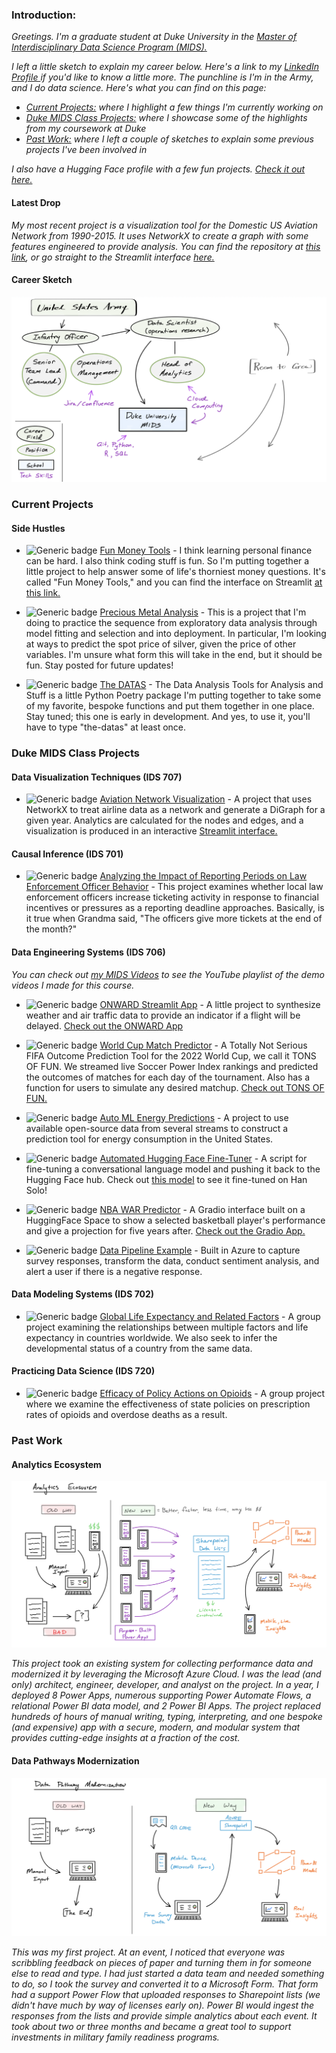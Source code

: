 ### Introduction:

*Greetings. I'm a graduate student at Duke University in the [Master of Interdisciplinary Data Science Program (MIDS).](https://datascience.duke.edu)*

*I left a little sketch to explain my career below. Here's a link to my [LinkedIn Profile ](https://www.linkedin.com/in/andrew-kroening/)if you'd like to know a little more. The punchline is I'm in the Army, and I do data science. Here's what you can find on this page:*

- *[Current Projects:](#current-projects) where I highlight a few things I'm currently working on*
- *[Duke MIDS Class Projects:](#duke-mids-class-projects) where I showcase some of the highlights from my coursework at Duke*
- *[Past Work:](#past-work) where I left a couple of sketches to explain some previous projects I've been involved in*

*I also have a Hugging Face profile with a few fun projects. [Check it out here.](https://huggingface.co/andrewkroening)*

#### Latest Drop
*My most recent project is a visualization tool for the Domestic US Aviation Network from 1990-2015. It uses NetworkX to create a graph with some features engineered to provide analysis. You can find the repository at [this link](https://github.com/andrewkroening/airport-network-viz), or go straight to the Streamlit interface [here.](https://airport-networks.streamlit.app)*

#### Career Sketch

![alt text](https://github.com/andrewkroening/andrewkroening/blob/d45b4d7b4061c4cd1fb79932cf48100519091e3a/career_sketch.png?raw=true)

### Current Projects

#### Side Hustles

* ![Generic badge](https://img.shields.io/badge/Beta-orange.svg) [Fun Money Tools](https://github.com/andrewkroening/fun-money-tools) - I think learning personal finance can be hard. I also think coding stuff is fun. So I'm putting together a little project to help answer some of life's thorniest money questions. It's called "Fun Money Tools," and you can find the interface on Streamlit [at this link.](https://funmoneytools.streamlit.app)

* ![Generic badge](https://img.shields.io/badge/In%20Dev-yellow.svg) [Precious Metal Analysis](https://github.com/andrewkroening/precious-metal-price-analysis) - This is a project that I'm doing to practice the sequence from exploratory data analysis through model fitting and selection and into deployment. In particular, I'm looking at ways to predict the spot price of silver, given the price of other variables. I'm unsure what form this will take in the end, but it should be fun. Stay posted for future updates!

* ![Generic badge](https://img.shields.io/badge/Early%20Dev-red.svg) [The DATAS](https://github.com/andrewkroening/the-datas) - The Data Analysis Tools for Analysis and Stuff is a little Python Poetry package I'm putting together to take some of my favorite, bespoke functions and put them together in one place. Stay tuned; this one is early in development. And yes, to use it, you'll have to type "the-datas" at least once.

### Duke MIDS Class Projects

#### Data Visualization Techniques (IDS 707)

* ![Generic badge](https://img.shields.io/badge/Live-green.svg) [Aviation Network Visualization](https://github.com/andrewkroening/airport-network-viz) - A project that uses NetworkX to treat airline data as a network and generate a DiGraph for a given year. Analytics are calculated for the nodes and edges, and a visualization is produced in an interactive [Streamlit interface.](https://airport-networks.streamlit.app)

#### Causal Inference (IDS 701)

* ![Generic badge](https://img.shields.io/badge/Complete-grey.svg) [Analyzing the Impact of Reporting Periods on Law Enforcement Officer Behavior](https://github.com/MIDS-at-Duke/unifying-data-science-2023-project-team7) - This project examines whether local law enforcement officers increase ticketing activity in response to financial incentives or pressures as a reporting deadline approaches. Basically, is it true when Grandma said, "The officers give more tickets at the end of the month?"

#### Data Engineering Systems (IDS 706)

*You can check out [my MIDS Videos](https://m.youtube.com/playlist?list=PLTjQCZdGj6ozplSpZMqWndHNAmnto5Gyv) to see the YouTube playlist of the demo videos I made for this course.*

* ![Generic badge](https://img.shields.io/badge/Running-green.svg) [ONWARD Streamlit App](https://github.com/andrewkroening/ONWARD-Streamlit-App) - A little project to synthesize weather and air traffic data to provide an indicator if a flight will be delayed. [Check out the ONWARD App](https://onward.streamlit.app)
  
* ![Generic badge](https://img.shields.io/badge/Archived-black.svg) [World Cup Match Predictor](https://github.com/andrewkroening/tons-of-fun) - A Totally Not Serious FIFA Outcome Prediction Tool for the 2022 World Cup, we call it TONS OF FUN. We streamed live Soccer Power Index rankings and predicted the outcomes of matches for each day of the tournament. Also has a function for users to simulate any desired matchup. [Check out TONS OF FUN.](https://tons-of-fun.streamlit.app)

* ![Generic badge](https://img.shields.io/badge/Archived-black.svg) [Auto ML Energy Predictions](https://github.com/andrewkroening/energy-predictions) - A project to use available open-source data from several streams to construct a prediction tool for energy consumption in the United States.

* ![Generic badge](https://img.shields.io/badge/Archived-black.svg) [Automated Hugging Face Fine-Tuner](https://github.com/andrewkroening/hugging-face-gpt-trainer/tree/gpt-fine-tune) - A script for fine-tuning a conversational language model and pushing it back to the Hugging Face hub. Check out [this model](https://huggingface.co/andrewkroening/GalaxyFarAway-DialoGPT-HanSolo) to see it fine-tuned on Han Solo!

* ![Generic badge](https://img.shields.io/badge/Archived-black.svg) [NBA WAR Predictor](https://github.com/andrewkroening/nba-war-predictor-tool) - A Gradio interface built on a HuggingFace Space to show a selected basketball player's performance and give a projection for five years after. [Check out the Gradio App.](https://huggingface.co/spaces/andrewkroening/nba-war-predictor)

* ![Generic badge](https://img.shields.io/badge/Archived-black.svg) [Data Pipeline Example](https://github.com/andrewkroening/azure-pipeline-example) - Built in Azure to capture survey responses, transform the data, conduct sentiment analysis, and alert a user if there is a negative response.

#### Data Modeling Systems (IDS 702)

* ![Generic badge](https://img.shields.io/badge/Complete-grey.svg) [Global Life Expectancy and Related Factors](https://github.com/andrewkroening/orange-modeling-project) - A group project examining the relationships between multiple factors and life expectancy in countries worldwide. We also seek to infer the developmental status of a country from the same data.

#### Practicing Data Science (IDS 720)

* ![Generic badge](https://img.shields.io/badge/Complete-grey.svg) [Efficacy of Policy Actions on Opioids](https://github.com/MIDS-at-Duke/pds-2022-pds_orange) - A group project where we examine the effectiveness of state policies on prescription rates of opioids and overdose deaths as a result.


### Past Work

#### Analytics Ecosystem

![alt text](https://github.com/andrewkroening/andrewkroening/blob/6198ec4a0fdc3ba1753f04358b52ee728797b287/ecosystem_sketch.png?raw=true)

*This project took an existing system for collecting performance data and modernized it by leveraging the Microsoft Azure Cloud. I was the lead (and only) architect, engineer, developer, and analyst on the project. In a year, I deployed 8 Power Apps, numerous supporting Power Automate Flows, a relational Power BI data model, and 2 Power BI Apps. The project replaced hundreds of hours of manual writing, typing, interpreting, and one bespoke (and expensive) app with a secure, modern, and modular system that provides cutting-edge insights at a fraction of the cost.*

#### Data Pathways Modernization

![alt text](https://github.com/andrewkroening/andrewkroening/blob/6198ec4a0fdc3ba1753f04358b52ee728797b287/pathway_sketch.png?raw=true)

*This was my first project. At an event, I noticed that everyone was scribbling feedback on pieces of paper and turning them in for someone else to read and type. I had just started a data team and needed something to do, so I took the survey and converted it to a Microsoft Form. That form had a support Power Flow that uploaded responses to Sharepoint lists (we didn't have much by way of licenses early on). Power BI would ingest the responses from the lists and provide simple analytics about each event. It took about two or three months and became a great tool to support investments in military family readiness programs.*

